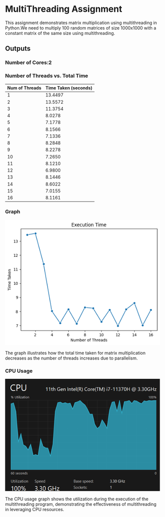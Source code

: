 # MultiThreading  Assignment

This assignment demonstrates matrix multiplication using multithreading in Python.We need to multiply 100 random matrices of size 1000x1000 with a constant matrix of the same size using multithreading.

## Outputs
### Number of Cores:2
### Number of Threads vs. Total Time

| Num of Threads | Time Taken (seconds) |
|----------------|----------------------|
| 1              | 13.4497              |
| 2              | 13.5572              |
| 3              | 11.3754              |
| 4              | 8.0278               |
| 5              | 7.1778               |
| 6              | 8.1566               |
| 7              | 7.1336               |
| 8              | 8.2848               |
| 9              | 8.2278               |
| 10             | 7.2650               |
| 11             | 8.1210               |
| 12             | 6.9800               |
| 13             | 8.1446               |
| 14             | 8.6022               |
| 15             | 7.0155               |
| 16             | 8.1161               |


### Graph

![Number of Threads vs. Total Time](https://github.com/namishjindal/MultiThreading/blob/main/Plot.png)


The graph illustrates how the total time taken for matrix multiplication decreases as the number of threads increases due to parallelism.

### CPU Usage

![CPU usgae](https://github.com/namishjindal/MultiThreading/blob/main/CPU_Utilization.png)

The CPU usage graph shows the utilization during the execution of the multithreading program, demonstrating the effectiveness of multithreading in leveraging CPU resources.
